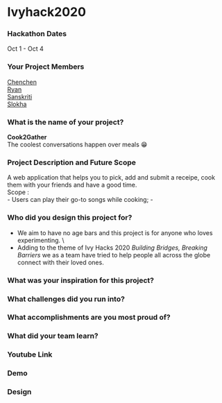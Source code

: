 # Ivyhack2020

### Hackathon Dates
Oct 1 - Oct 4
### Your Project Members
[Chenchen](https://github.com/chenchenlu) \
[Ryan](https://github.com/ryrytio) \
[Sanskriti](https://github.com/sanskritisukkal) \
[Slokha](https://github.com/slokhaiyer) 
### What is the name of your project?    
 **Cook2Gather** \
  The coolest conversations happen over meals :grin:
### Project Description and Future Scope
  A web application that helps you to pick, add and submit a receipe, cook them with your friends and have a good time. \
  Scope : \
             - Users can play their go-to songs while cooking; 
             - 
### Who did you design this project for?
  - We aim to have no age bars and this project is for anyone who loves experimenting. \
  - Adding to the theme of Ivy Hacks 2020 *Building Bridges, Breaking Barriers* we as a team have tried to help people all across the globe connect with their loved ones.
  
### What was your inspiration for this project?

### What challenges did you run into?

### What accomplishments are you most proud of?



### What did your team learn?

### Youtube Link

### Demo

### Design

